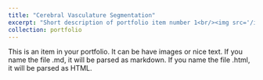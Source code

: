 ```yaml
---
title: "Cerebral Vasculature Segmentation"
excerpt: "Short description of portfolio item number 1<br/><img src='/images/MRA.gif'>"
collection: portfolio
---
```


This is an item in your portfolio. It can be have images or nice text. If you name the file .md, it will be parsed as markdown. If you name the file .html, it will be parsed as HTML. 
